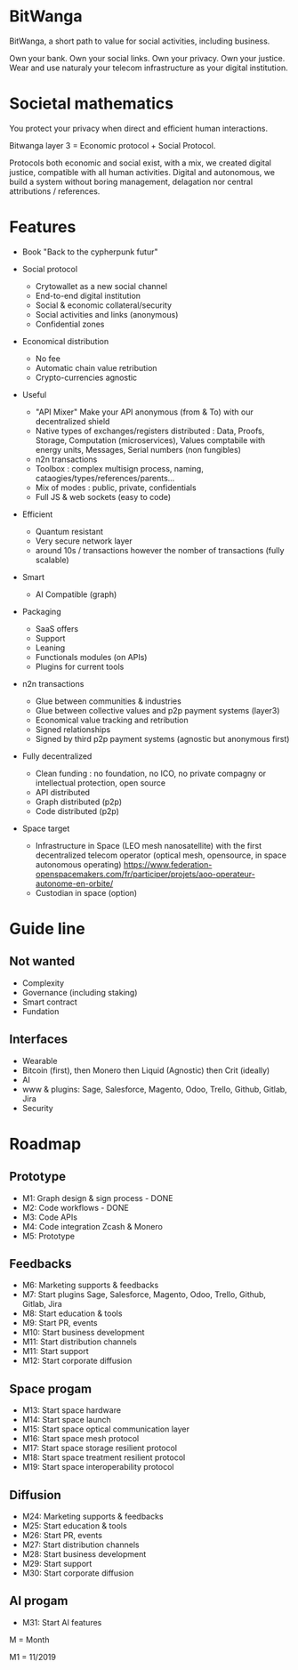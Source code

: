 # BitWanga

BitWanga, a short path to value for social activities, including business.

Own your bank. Own your social links. Own your privacy. Own your justice.
Wear and use naturaly your telecom infrastructure as your digital institution. 

# Societal mathematics

You protect your privacy when direct and efficient human interactions.

Bitwanga layer 3 = Economic protocol + Social Protocol. 

Protocols both economic and social exist, with a mix, we created digital justice, compatible with all human activities.
Digital and autonomous, we build a system without boring management, delagation nor central attributions / references.

# Features

* Book "Back to the cypherpunk futur"

* Social protocol
   * Crytowallet as a new social channel
   * End-to-end digital institution
   * Social & economic collateral/security
   * Social activities and links (anonymous)
   * Confidential zones

* Economical distribution
   * No fee
   * Automatic chain value retribution
   * Crypto-currencies agnostic

* Useful
  * "API Mixer" Make your API anonymous (from & To) with our decentralized shield
  * Native types of exchanges/registers distributed : Data, Proofs, Storage, Computation (microservices), Values comptabile with energy units, Messages, Serial numbers (non fungibles)
  * n2n transactions
  * Toolbox : complex multisign process, naming, cataogies/types/references/parents...
  * Mix of modes : public, private, confidentials
  * Full JS & web sockets (easy to code)

* Efficient
  * Quantum resistant
  * Very secure network layer
  * around 10s / transactions however the nomber of transactions (fully scalable)

* Smart
   * AI Compatible (graph)

* Packaging
   * SaaS offers
   * Support
   * Leaning
   * Functionals modules (on APIs)
   * Plugins for current tools
   
* n2n transactions
   * Glue between communities & industries
   * Glue between collective values and p2p payment systems (layer3)
   * Economical value tracking and retribution
   * Signed relationships
   * Signed by third p2p payment systems (agnostic but anonymous first)
 
* Fully decentralized
   * Clean funding : no foundation, no ICO, no private compagny or intellectual protection, open source
   * API distributed 
   * Graph distributed (p2p)
   * Code distributed (p2p)
   
* Space target
   * Infrastructure in Space (LEO mesh nanosatellite) with the first decentralized telecom operator (optical mesh, opensource, in space autonomous operating) https://www.federation-openspacemakers.com/fr/participer/projets/aoo-operateur-autonome-en-orbite/
   * Custodian in space (option)

# Guide line

## Not wanted

* Complexity
* Governance (including staking)
* Smart contract
* Fundation

## Interfaces

* Wearable
* Bitcoin (first), then Monero then Liquid (Agnostic) then Crit (ideally)
* AI
* www & plugins: Sage, Salesforce, Magento, Odoo, Trello, Github, Gitlab, Jira
* Security

# Roadmap

## Prototype

* M1: Graph design & sign process - DONE
* M2: Code workflows - DONE
* M3: Code APIs
* M4: Code integration Zcash & Monero
* M5: Prototype

## Feedbacks

* M6: Marketing supports & feedbacks
* M7: Start plugins Sage, Salesforce, Magento, Odoo, Trello, Github, Gitlab, Jira
* M8: Start education & tools
* M9: Start PR, events
* M10: Start business development
* M11: Start distribution channels
* M11: Start support
* M12: Start corporate diffusion

## Space progam

* M13: Start space hardware
* M14: Start space launch
* M15: Start space optical communication layer
* M16: Start space mesh protocol
* M17: Start space storage resilient protocol
* M18: Start space treatment resilient protocol
* M19: Start space interoperability protocol

## Diffusion

* M24: Marketing supports & feedbacks
* M25: Start education & tools
* M26: Start PR, events
* M27: Start distribution channels
* M28: Start business development
* M29: Start support
* M30: Start corporate diffusion

## AI progam

* M31: Start AI features

M = Month

M1 = 11/2019
